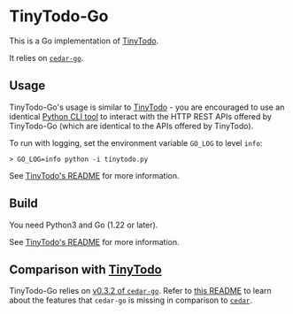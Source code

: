 # TinyTodo-Go

This is a Go implementation of [TinyTodo](../tinytodo/).

It relies on [`cedar-go`](https://github.com/cedar-policy/cedar-go).

## Usage

TinyTodo-Go's usage is similar to [TinyTodo](../tinytodo/) - you are encouraged to use an identical [Python CLI tool](./tinytodo.py) to interact with the HTTP REST APIs offered by TinyTodo-Go (which are identical to the APIs offered by TinyTodo).

To run with logging, set the environment variable `GO_LOG` to level `info`:

```SHELL
> GO_LOG=info python -i tinytodo.py
```

See [TinyTodo's README](../tinytodo/README.md) for more information.

## Build

You need Python3 and Go (1.22 or later).

See [TinyTodo's README](../tinytodo/README.md) for more information.

## Comparison with [TinyTodo](../tinytodo)

TinyTodo-Go relies on [v0.3.2 of `cedar-go`](https://github.com/cedar-policy/cedar-go/releases/tag/v0.3.2). Refer to [this README](https://github.com/cedar-policy/cedar-go/tree/v0.3.2?tab=readme-ov-file#comparison-to-the-rust-implementation) to learn about the features that `cedar-go` is missing in comparison to [`cedar`](https://github.com/cedar-policy/cedar).